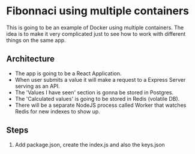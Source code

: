 Fibonnaci using multiple containers
===================================

This is going to be an example of Docker using multiple containers. The idea is to make it very complicated just to see how to work with different things on the same app. 

Architecture
------------
* The app is going to be a React Application.
* When user submits a value it will make a request to a Express Server serving as an API.
* The 'Values I have seen' section is gonna be stored in Postgres.
* The 'Calculated values' is going to be stored in Redis (volatile DB).
* There will be a separate NodeJS process called Worker that watches Redis for new indexes to show up. 

Steps
-----

1. Add package.json, create the index.js and also the keys.json